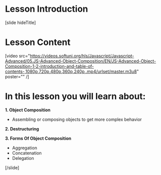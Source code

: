 # Lesson Introduction

[slide hideTitle]
# Lesson Content

[video src="https://videos.softuni.org/hls/Javascript/Javascript-Advanced/05.JS-Advanced-Object-Composition/EN/JS-Advanced-Object-Composition-1-2-introduction-and-table-of-contents-,1080p,720p,480p,360p,240p,.mp4/urlset/master.m3u8" poster="" /]

# In this lesson you will learn about:

**1. Object Composition**

- Assembling or composing objects to get more complex behavior

**2. Destructuring**


**3. Forms Of Object Composition**
- Aggregation
- Concatenation
- Delegation

[/slide]